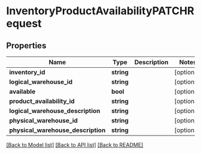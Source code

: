 # InventoryProductAvailabilityPATCHRequest

## Properties
Name | Type | Description | Notes
------------ | ------------- | ------------- | -------------
**inventory_id** | **string** |  | [optional] 
**logical_warehouse_id** | **string** |  | [optional] 
**available** | **bool** |  | [optional] 
**product_availability_id** | **string** |  | [optional] 
**logical_warehouse_description** | **string** |  | [optional] 
**physical_warehouse_id** | **string** |  | [optional] 
**physical_warehouse_description** | **string** |  | [optional] 

[[Back to Model list]](../README.md#documentation-for-models) [[Back to API list]](../README.md#documentation-for-api-endpoints) [[Back to README]](../README.md)


